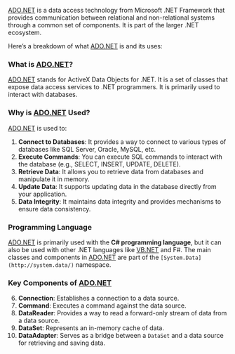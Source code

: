 [ADO.NET](http://ado.net/) is a data access technology from Microsoft .NET Framework that provides communication between relational and non-relational systems through a common set of components. It is part of the larger .NET ecosystem.  
  
Here’s a breakdown of what [ADO.NET](http://ado.net/) is and its uses:  
  
### What is [ADO.NET](http://ado.net/)?  
[ADO.NET](http://ado.net/) stands for ActiveX Data Objects for .NET. It is a set of classes that expose data access services to .NET programmers. It is primarily used to interact with databases.  
  
### Why is [ADO.NET](http://ado.net/) Used?  
[ADO.NET](http://ado.net/) is used to:  
1. **Connect to Databases**: It provides a way to connect to various types of databases like SQL Server, Oracle, MySQL, etc.  
2. **Execute Commands**: You can execute SQL commands to interact with the database (e.g., SELECT, INSERT, UPDATE, DELETE).  
3. **Retrieve Data**: It allows you to retrieve data from databases and manipulate it in memory.  
4. **Update Data**: It supports updating data in the database directly from your application.  
5. **Data Integrity**: It maintains data integrity and provides mechanisms to ensure data consistency.  
  
### Programming Language  
[ADO.NET](http://ado.net/) is primarily used with the **C# programming language**, but it can also be used with other .NET languages like [VB.NET](http://vb.net/) and F#. The main classes and components in [ADO.NET](http://ado.net/) are part of the `[System.Data](http://system.data/)` namespace.  
  
### Key Components of [ADO.NET](http://ado.net/)  
6. **Connection**: Establishes a connection to a data source.  
7. **Command**: Executes a command against the data source.  
8. **DataReader**: Provides a way to read a forward-only stream of data from a data source.  
9. **DataSet**: Represents an in-memory cache of data.  
10. **DataAdapter**: Serves as a bridge between a `DataSet` and a data source for retrieving and saving data.